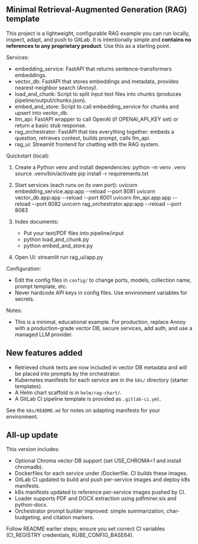 Minimal Retrieval-Augmented Generation (RAG) template
---------------------------------------------------

This project is a lightweight, configurable RAG example you can run locally,
inspect, adapt, and push to GitLab. It is intentionally simple and **contains no
references to any proprietary product**. Use this as a starting point.

Services:
- embedding_service: FastAPI that returns sentence-transformers embeddings.
- vector_db: FastAPI that stores embeddings and metadata, provides nearest-neighbor search (Annoy).
- load_and_chunk: Script to split input text files into chunks (produces pipeline/output/chunks.json).
- embed_and_store: Script to call embedding_service for chunks and upsert into vector_db.
- llm_api: FastAPI wrapper to call OpenAI (if OPENAI_API_KEY set) or return a basic stub response.
- rag_orchestrator: FastAPI that ties everything together: embeds a question, retrieves context, builds prompt, calls llm_api.
- rag_ui: Streamlit frontend for chatting with the RAG system.

Quickstart (local):
1. Create a Python venv and install dependencies:
   python -m venv .venv
   source .venv/bin/activate
   pip install -r requirements.txt

2. Start services (each runs on its own port):
   uvicorn embedding_service.app:app --reload --port 8081
   uvicorn vector_db.app:app --reload --port 8001
   uvicorn llm_api.app:app --reload --port 8082
   uvicorn rag_orchestrator.app:app --reload --port 8083

3. Index documents:
   - Put your text/PDF files into pipeline/input
   - python load_and_chunk.py
   - python embed_and_store.py

4. Open UI:
   streamlit run rag_ui/app.py

Configuration:
- Edit the config files in `config/` to change ports, models, collection name, prompt template, etc.
- Never hardcode API keys in config files. Use environment variables for secrets.

Notes:
- This is a minimal, educational example. For production, replace Annoy with a production-grade vector DB, secure services, add auth, and use a managed LLM provider.


## New features added

- Retrieved chunk texts are now included in vector DB metadata and will be placed into prompts by the orchestrator.
- Kubernetes manifests for each service are in the `k8s/` directory (starter templates).
- A Helm chart scaffold is in `helm/rag-chart/`.
- A GitLab CI pipeline template is provided as `.gitlab-ci.yml`.

See the `k8s/README.md` for notes on adapting manifests for your environment.


## All-up update

This version includes:
- Optional Chroma vector DB support (set USE_CHROMA=1 and install chromadb).
- Dockerfiles for each service under <service>/Dockerfile. CI builds these images.
- GitLab CI updated to build and push per-service images and deploy k8s manifests.
- k8s manifests updated to reference per-service images pushed by CI.
- Loader supports PDF and DOCX extraction using pdfminer.six and python-docx.
- Orchestrator prompt builder improved: simple summarization, char-budgeting, and citation markers.

Follow README earlier steps; ensure you set correct CI variables (CI_REGISTRY credentials, KUBE_CONFIG_BASE64).
